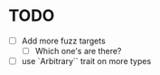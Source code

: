 # TODO

- [ ] Add more fuzz targets
  - [ ] Which one's are there?
- [ ] use `Arbitrary`` trait on more types
